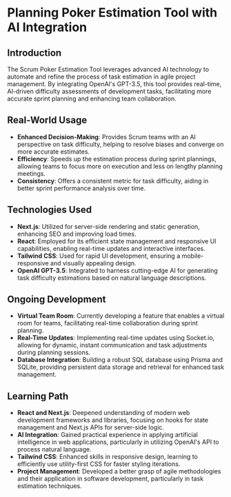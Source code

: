 # Planning Poker Estimation Tool with AI Integration

## Introduction

The Scrum Poker Estimation Tool leverages advanced AI technology to automate and refine the process of task estimation in agile project management. By integrating OpenAI's GPT-3.5, this tool provides real-time, AI-driven difficulty assessments of development tasks, facilitating more accurate sprint planning and enhancing team collaboration.

## Real-World Usage

- **Enhanced Decision-Making**: Provides Scrum teams with an AI perspective on task difficulty, helping to resolve biases and converge on more accurate estimates.
- **Efficiency**: Speeds up the estimation process during sprint plannings, allowing teams to focus more on execution and less on lengthy planning meetings.
- **Consistency**: Offers a consistent metric for task difficulty, aiding in better sprint performance analysis over time.

## Technologies Used

- **Next.js**: Utilized for server-side rendering and static generation, enhancing SEO and improving load times.
- **React**: Employed for its efficient state management and responsive UI capabilities, enabling real-time updates and interactive interfaces.
- **Tailwind CSS**: Used for rapid UI development, ensuring a mobile-responsive and visually appealing design.
- **OpenAI GPT-3.5**: Integrated to harness cutting-edge AI for generating task difficulty estimations based on natural language descriptions.

## Ongoing Development

- **Virtual Team Room**: Currently developing a feature that enables a virtual room for teams, facilitating real-time collaboration during sprint planning.
- **Real-Time Updates**: Implementing real-time updates using Socket.io, allowing for dynamic, instant communication and task adjustments during planning sessions.
- **Database Integration**: Building a robust SQL database using Prisma and SQLite, providing persistent data storage and retrieval for enhanced task management.

## Learning Path

- **React and Next.js**: Deepened understanding of modern web development frameworks and libraries, focusing on hooks for state management and Next.js APIs for server-side logic.
- **AI Integration**: Gained practical experience in applying artificial intelligence in web applications, particularly in utilizing OpenAI's API to process natural language.
- **Tailwind CSS**: Enhanced skills in responsive design, learning to efficiently use utility-first CSS for faster styling iterations.
- **Project Management**: Developed a better grasp of agile methodologies and their application in software development, particularly in task estimation techniques.
